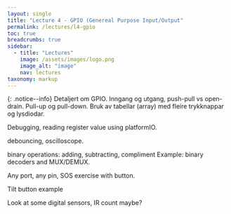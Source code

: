 ```yaml
---
layout: single
title: "Lecture 4 - GPIO (Genereal Purpose Input/Output"
permalink: /lectures/l4-gpio
toc: true
breadcrumbs: true
sidebar:
  - title: "Lectures"
    image: /assets/images/logo.png
    image_alt: "image"
    nav: lectures
taxonomy: markup
---
```


{: .notice--info}
Detaljert om GPIO. Inngang og utgang, push-pull vs open-drain. Pull-up og pull-down. Bruk av tabellar (array) med fleire trykknappar og lysdiodar.


Debugging, reading register value using platformIO.

debouncing, oscilloscope.

binary operations: adding, subtracting, compliment
Example: binary decoders and MUX/DEMUX.


Any port, any pin, SOS exercise with button.

Tilt button example

Look at some digital sensors, IR count maybe?